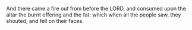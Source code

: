 And there came a fire out from before the LORD, and consumed upon the altar the burnt offering and the fat: which when all the people saw, they shouted, and fell on their faces.
